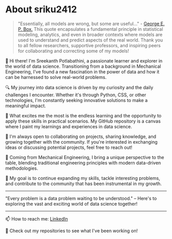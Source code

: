 # About sriku2412

> "Essentially, all models are wrong, but some are useful..." - [George E. P. Box.](https://en.wikipedia.org/wiki/All_models_are_wrong)
> This quote encapsulates a fundamental principle in statistical modeling, analytics, and even in broader contexts where models are used to understand and predict aspects of the real world. Thank you to all fellow researchers, supportive professors, and inspiring peers for collaborating and correcting some of my models!

👋 Hi there! I'm Sreekanth Potlabathini, a passionate learner and explorer in the world of data science. Transitioning from a background in Mechanical Engineering, I've found a new fascination in the power of data and how it can be harnessed to solve real-world problems.

🔍 My journey into data science is driven by my curiosity and the daily challenges I encounter. Whether it's through Python, CSS, or other technologies, I'm constantly seeking innovative solutions to make a meaningful impact.

🌱 What excites me the most is the endless learning and the opportunity to apply these skills in practical scenarios. My GitHub repository is a canvas where I paint my learnings and experiences in data science.

🤝 I'm always open to collaborating on projects, sharing knowledge, and growing together with the community. If you're interested in exchanging ideas or discussing potential projects, feel free to reach out!

💼 Coming from Mechanical Engineering, I bring a unique perspective to the table, blending traditional engineering principles with modern data-driven methodologies.

🎯 My goal is to continue expanding my skills, tackle interesting problems, and contribute to the community that has been instrumental in my growth.

---

"Every problem is a data problem waiting to be understood." – Here's to exploring the vast and exciting world of data science together!

---

📫 How to reach me: [LinkedIn](https://www.linkedin.com/in/potlabathini/)

📝 Check out my repositories to see what I've been working on!
